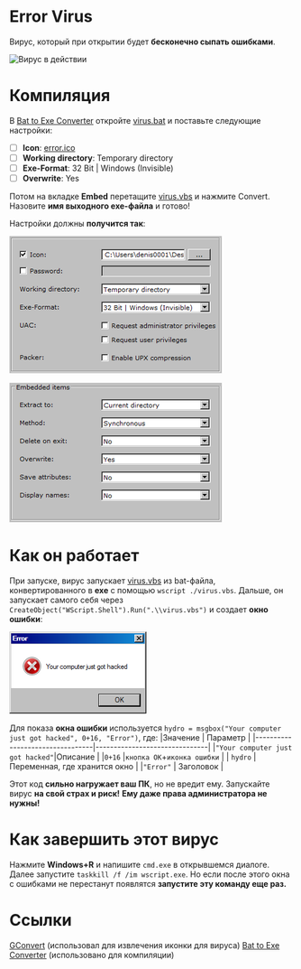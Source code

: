 # Error Virus
Вирус, который при открытии будет **бесконечно сыпать ошибками**.

![Вирус в действии](https://github.com/denis0001-dev/error-virus/blob/main/img/inaction.gif?raw=true)

# Компиляция
В [Bat to Exe Converter](https://bat-to-exe-converter-x64.en.softonic.com/) откройте [virus.bat](https://raw.githubusercontent.com/denis0001-dev/error-virus/main/virus.bat) и поставьте следующие настройки:

 - [ ] **Icon**: [error.ico](https://raw.githubusercontent.com/denis0001-dev/error-virus/main/error.ico)
 - [ ] **Working directory**: Temporary directory
 - [ ] **Exe-Format**: 32 Bit | Windows (Invisible)
 - [ ] **Overwrite**: Yes

Потом на вкладке **Embed** перетащите [virus.vbs](https://raw.githubusercontent.com/denis0001-dev/error-virus/main/virus.vbs) и нажмите Convert. Назовите **имя выходного exe-файла** и готово!

Настройки должны **получится так**:

![Главные настройки](https://github.com/denis0001-dev/error-virus/blob/main/img/mainsettings.png?raw=true)

![Настройки встаивания](https://github.com/denis0001-dev/error-virus/blob/main/img/embedsettings.png?raw=true)

# Как он работает
При запуске, вирус запускает [virus.vbs](https://raw.githubusercontent.com/denis0001-dev/error-virus/main/virus.vbs) из bat-файла, конвертированного в **exe** с помощью `wscript ./virus.vbs`.
Дальше, он запускает самого себя через `CreateObject("WScript.Shell").Run(".\\virus.vbs")` и создает **окно ошибки**:

![Окно ошибки](https://github.com/denis0001-dev/error-virus/blob/main/img/error_window.png?raw=true)

Для показа **окна ошибки** используется `hydro = msgbox("Your computer just got hacked", 0+16, "Error")`, где:
|Значение                         | Параметр | 
|---------------------------------|-------------------------------| 
|`"Your computer just got hacked"`|Описание                       |
|`0+16`                           |`кнопка ОК`+`иконка ошибки`    |
| `hydro`                         | Переменная, где хранится окно |
|`"Error"`                        | Заголовок                     |

Этот код **сильно нагружает ваш ПК**, но не вредит ему. Запускайте вирус **на свой страх и риск!**
**Ему даже права администратора не нужны!**
# Как завершить этот вирус
Нажмите **Windows+R** и напишите `cmd.exe` в открывшемся диалоге. Далее запустите `taskkill /f /im wscript.exe`. Но если после этого окна с ошибками не перестанут появлятся **запустите эту команду еще раз.**
# Ссылки
[GConvert](https://www.gdgsoft.com/gconvert/download) (использовал для извлечения иконки для вируса)
[Bat to Exe Converter](https://bat-to-exe-converter-x64.en.softonic.com/) (использовано для компиляции)
